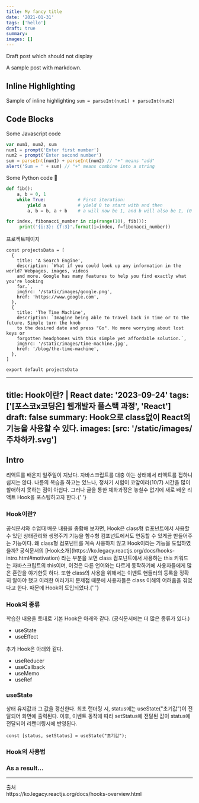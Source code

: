 ```yaml
---
title: My fancy title
date: '2021-01-31'
tags: ['hello']
draft: true
summary:
images: []
---
```


Draft post which should not display

A sample post with markdown.

## Inline Highlighting

Sample of inline highlighting `sum = parseInt(num1) + parseInt(num2)`

## Code Blocks

Some Javascript code

```javascript
var num1, num2, sum
num1 = prompt('Enter first number')
num2 = prompt('Enter second number')
sum = parseInt(num1) + parseInt(num2) // "+" means "add"
alert('Sum = ' + sum) // "+" means combine into a string
```

Some Python code 🐍

```python
def fib():
    a, b = 0, 1
    while True:            # First iteration:
        yield a            # yield 0 to start with and then
        a, b = b, a + b    # a will now be 1, and b will also be 1, (0 + 1)

for index, fibonacci_number in zip(range(10), fib()):
     print('{i:3}: {f:3}'.format(i=index, f=fibonacci_number))
```

프로젝트페이지

```
const projectsData = [
  {
    title: 'A Search Engine',
    description: `What if you could look up any information in the world? Webpages, images, videos
    and more. Google has many features to help you find exactly what you're looking
    for.`,
    imgSrc: '/static/images/google.png',
    href: 'https://www.google.com',
  },
  {
    title: 'The Time Machine',
    description: `Imagine being able to travel back in time or to the future. Simple turn the knob
    to the desired date and press "Go". No more worrying about lost keys or
    forgotten headphones with this simple yet affordable solution.`,
    imgSrc: '/static/images/time-machine.jpg',
    href: '/blog/the-time-machine',
  },
]

export default projectsData

```

---
title: Hook이란? | React
date: '2023-09-24'
tags: ['[포스코x코딩온] 웹개발자 풀스택 과정', 'React']
draft: false
summary: Hook으로 class없이 React의 기능을 사용할 수 있다.
images: [src: '/static/images/주차하카.svg']
---

<h2>Intro</h2>
리액트를 배운지 일주일이 지났다. 자바스크립트를 대충 아는 상태에서 리액트를 접하니 쉽지는 않다. 나름의
복습을 하고는 있느나, 정처기 시험이 코앞이라(10/7) 시간을 많이 할애하지 못하는 점이 아쉽다. 그러나 글을
통한 체화과정은 놓칠수 없기에 새로 배운 리액트 Hook을 포스팅하고자 한다.{' '}

<h3>Hook이란?</h3>
공식문서와 수업때 배운 내용을 종합해 보자면, Hook은 class형 컴포넌트에서 사용할 수 있던 상태관리와 생명주기
기능을 함수형 컴포넌트에서도 연동할 수 있게끔 만들어주는 기능이다. 왜 class형 컴포넌트를 계속 사용하지
않고 Hook이라는 기능을 도입하였을까? 공식문서의 [Hook소개](https://ko.legacy.reactjs.org/docs/hooks-intro.html#motivation)
라는 부분을 보면 class 컴포넌트에서 사용하는 this 키워드는 자바스크립트의 this이며, 이것은 다른 언어와는
다르게 동작하기에 사용자들에게 많은 혼란을 야기한듯 하다. 또한 class의 사용을 위해서는 이벤트 핸들러의
등록을 정확히 알아야 했고 이러한 여러가지 문제점 때문에 사용자들은 class 이해의 어려움을 겪었다고 한다.
때문에 Hook이 도입되었다.{' '}

<h3>Hook의 종류</h3>
학습한 내용을 토대로 기본 Hook은 아래와 같다. (공식문서에는 더 많은 종류가 있다.)

- useState
- useEffect

추가 Hook은 아래와 같다.

- useReducer
- useCallback
- useMemo
- useRef

<h3>useState</h3>

상태 유지값과 그 값을 갱신한다.
최초 랜더링 시, status에는 useState("초기값")이 전달되어 화면에 출력된다. 이후, 이벤트 동작에 따라 setStatus에 전달된 값이 status에 전달되어 리랜더링시에 반영된다.

```
const [status, setStatus] = useState("초기값");
```

<h3>Hook의 사용법</h3>

<h3>As a result...</h3>

<hr />
출처 <br />
https://ko.legacy.reactjs.org/docs/hooks-overview.html
